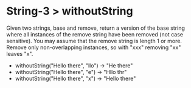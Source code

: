 # String-3 > withoutString

Given two strings, base and remove, return a version of the base string where all instances of the remove string have been removed (not case sensitive). You may assume that the remove string is length 1 or more. Remove only non-overlapping instances, so with "xxx" removing "xx" leaves "x".

- withoutString("Hello there", "llo") → "He there"
- withoutString("Hello there", "e") → "Hllo thr"
- withoutString("Hello there", "x") → "Hello there"